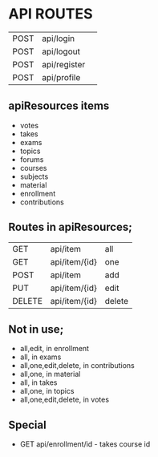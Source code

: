 
# API ROUTES

<table>
	<tr><td>POST</td><td>api/login</td><td></td></tr>
	<tr><td>POST</td><td>api/logout</td><td></td></tr>
	<tr><td>POST</td><td>api/register</td><td></td></tr>
	<tr><td>POST</td><td>api/profile</td><td></td></tr>
</table>

## apiResources items

<ul>
	<li>votes</li>
	<li>takes</li>
	<li>exams</li>
	<li>topics</li>
	<li>forums</li>
	<li>courses</li>
	<li>subjects</li>
	<li>material</li>
	<li>enrollment</li>
	<li>contributions</li>
</ul>

## Routes in apiResources;
<table>
	<tr><td>GET</td><td>api/item</td><td>all</td></tr>
	<tr><td>GET</td><td>api/item/{id}</td><td>one</td></tr>
	<tr><td>POST</td><td>api/item</td><td>add</td></tr>
	<tr><td>PUT</td><td>api/item/{id}</td><td>edit</td></tr>
	<tr><td>DELETE</td><td>api/item/{id}</td><td>delete</td></tr>
</table>

## Not in use;

<ul>
	<li>all,edit, in enrollment</li>
	<li>all, in exams</li>
	<li>all,one,edit,delete, in contributions</li>
	<li>all,one, in material</li>
	<li>all, in takes</li>
	<li>all,one, in topics</li>
	<li>all,one,edit,delete, in votes</li>
</ul>

## Special

<ul>
	<li>GET api/enrollment/id - takes course id</li>
</ul>
